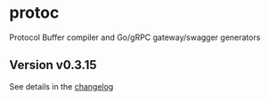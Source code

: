 # protoc
Protocol Buffer compiler and Go/gRPC gateway/swagger generators

## Version v0.3.15

See details in the [changelog](docs/CHANGELOG.md)
